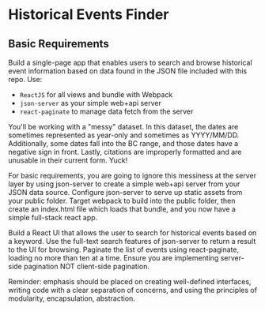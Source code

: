 # Historical Events Finder

## Basic Requirements

Build a single-page app that enables users to search and browse historical event information based on data found in the JSON file included with this repo. Use:

- `ReactJS` for all views and bundle with Webpack
- `json-server` as your simple web+api server
- `react-paginate` to manage data fetch from the server

You'll be working with a "messy" dataset. In this dataset, the dates are sometimes represented as year-only and sometimes as YYYY/MM/DD. Additionally, some dates fall into the BC range, and those dates have a negative sign in front. Lastly, citations are improperly formatted and are unusable in their current form. Yuck!

For basic requirements, you are going to ignore this messiness at the server layer by using json-server to create a simple web+api server from your JSON data source. Configure json-server to serve up static assets from your public folder. Target webpack to build into the public folder, then create an index.html file which loads that bundle, and you now have a simple full-stack react app.

Build a React UI that allows the user to search for historical events based on a keyword. Use the full-text search features of json-server to return a result to the UI for browsing. Paginate the list of events using react-paginate, loading no more than ten at a time. Ensure you are implementing server-side pagination NOT client-side pagination.

Reminder: emphasis should be placed on creating well-defined interfaces, writing code with a clear separation of concerns, and using the principles of modularity, encapsulation, abstraction.
